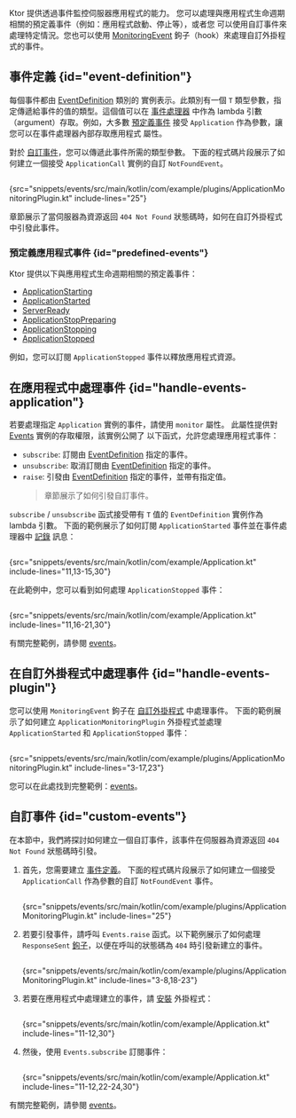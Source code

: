 [//]: # (title: 應用程式監控)

<show-structure for="chapter" depth="2"/>

<tldr>
<var name="example_name" value="events"/>
<include from="lib.topic" element-id="download_example"/>
</tldr>

Ktor 提供透過事件監控伺服器應用程式的能力。
您可以處理與應用程式生命週期相關的預定義事件（例如：應用程式啟動、停止等），或者您
可以使用自訂事件來處理特定情況。您也可以使用
[MonitoringEvent](server-custom-plugins.md#handle-app-events) 鉤子（hook）來處理自訂外掛程式的事件。

## 事件定義 {id="event-definition"}

每個事件都由 [EventDefinition](https://api.ktor.io/ktor-shared/ktor-events/io.ktor.events/-event-definition/index.html) 類別的
實例表示。此類別有一個 `T` 類型參數，指定傳遞給事件的值的類型。這個值可以在
[事件處理器](#handle-events-application) 中作為 lambda 引數（argument）存取。例如，大多數
[預定義事件](#predefined-events) 接受 `Application` 作為參數，讓您可以在事件處理器內部存取應用程式
屬性。

對於 [自訂事件](#custom-events)，您可以傳遞此事件所需的類型參數。
下面的程式碼片段展示了如何建立一個接受 `ApplicationCall` 實例的自訂 `NotFoundEvent`。

```kotlin
```

{src="snippets/events/src/main/kotlin/com/example/plugins/ApplicationMonitoringPlugin.kt" include-lines="25"}

[](#custom-events) 章節展示了當伺服器為資源返回 `404 Not Found` 狀態碼時，如何在自訂外掛程式中引發此事件。

### 預定義應用程式事件 {id="predefined-events"}

Ktor 提供以下與應用程式生命週期相關的預定義事件：

- [ApplicationStarting](https://api.ktor.io/ktor-server/ktor-server-core/io.ktor.server.application/-application-starting.html)
- [ApplicationStarted](https://api.ktor.io/ktor-server/ktor-server-core/io.ktor.server.application/-application-started.html)
- [ServerReady](https://api.ktor.io/ktor-server/ktor-server-core/io.ktor.server.application/-server-ready.html)
- [ApplicationStopPreparing](https://api.ktor.io/ktor-server/ktor-server-core/io.ktor.server.application/-application-stop-preparing.html)
- [ApplicationStopping](https://api.ktor.io/ktor-server/ktor-server-core/io.ktor.server.application/-application-stopping.html)
- [ApplicationStopped](https://api.ktor.io/ktor-server/ktor-server-core/io.ktor.server.application/-application-stopped.html)

例如，您可以訂閱 `ApplicationStopped` 事件以釋放應用程式資源。

## 在應用程式中處理事件 {id="handle-events-application"}

若要處理指定 `Application` 實例的事件，請使用 `monitor` 屬性。
此屬性提供對 [Events](https://api.ktor.io/ktor-shared/ktor-events/io.ktor.events/-events/index.html) 實例的存取權限，該實例公開了
以下函式，允許您處理應用程式事件：

- `subscribe`: 訂閱由 [EventDefinition](#event-definition) 指定的事件。
- `unsubscribe`: 取消訂閱由 [EventDefinition](#event-definition) 指定的事件。
- `raise`: 引發由 [EventDefinition](#event-definition) 指定的事件，並帶有指定值。
  > [](#custom-events) 章節展示了如何引發自訂事件。

`subscribe` / `unsubscribe` 函式接受帶有 `T` 值的 `EventDefinition` 實例作為 lambda 引數。
下面的範例展示了如何訂閱 `ApplicationStarted` 事件並在事件處理器中
[記錄](server-logging.md) 訊息：

```kotlin
```

{src="snippets/events/src/main/kotlin/com/example/Application.kt" include-lines="11,13-15,30"}

在此範例中，您可以看到如何處理 `ApplicationStopped` 事件：

```kotlin
```

{src="snippets/events/src/main/kotlin/com/example/Application.kt" include-lines="11,16-21,30"}

有關完整範例，請參閱 [events](https://github.com/ktorio/ktor-documentation/tree/%ktor_version%/codeSnippets/snippets/events)。

## 在自訂外掛程式中處理事件 {id="handle-events-plugin"}

您可以使用 `MonitoringEvent` 鉤子在 [自訂外掛程式](server-custom-plugins.md#handle-app-events) 中處理事件。
下面的範例展示了如何建立 `ApplicationMonitoringPlugin` 外掛程式並處理 `ApplicationStarted`
和 `ApplicationStopped` 事件：

```kotlin
```

{src="snippets/events/src/main/kotlin/com/example/plugins/ApplicationMonitoringPlugin.kt" include-lines="3-17,23"}

您可以在此處找到完整範例：[events](https://github.com/ktorio/ktor-documentation/tree/%ktor_version%/codeSnippets/snippets/events)。

## 自訂事件 {id="custom-events"}

在本節中，我們將探討如何建立一個自訂事件，該事件在伺服器為資源返回 `404 Not Found` 狀態碼時引發。

1.  首先，您需要建立 [事件定義](#event-definition)。
    下面的程式碼片段展示了如何建立一個接受 `ApplicationCall` 作為參數的自訂 `NotFoundEvent` 事件。

    ```kotlin
    ```
    {src="snippets/events/src/main/kotlin/com/example/plugins/ApplicationMonitoringPlugin.kt" include-lines="25"}
2.  若要引發事件，請呼叫 `Events.raise` 函式。以下範例展示了如何處理
    `ResponseSent` [鉤子](server-custom-plugins.md#other)，以便在呼叫的狀態碼為 `404` 時引發新建立的事件。

    ```kotlin
    ```
    {src="snippets/events/src/main/kotlin/com/example/plugins/ApplicationMonitoringPlugin.kt" include-lines="3-8,18-23"}
3.  若要在應用程式中處理建立的事件，請 [安裝](server-plugins.md#install) 外掛程式：

    ```kotlin
    ```
    {src="snippets/events/src/main/kotlin/com/example/Application.kt" include-lines="11-12,30"}

4.  然後，使用 `Events.subscribe` 訂閱事件：

    ```kotlin
    ```
    {src="snippets/events/src/main/kotlin/com/example/Application.kt" include-lines="11-12,22-24,30"}

有關完整範例，請參閱 [events](https://github.com/ktorio/ktor-documentation/tree/%ktor_version%/codeSnippets/snippets/events)。
